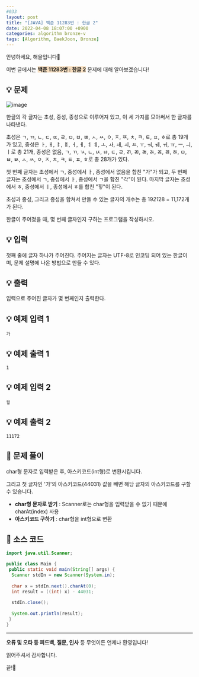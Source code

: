 ```yaml
---
#033
layout: post
title: "[JAVA] 백준 11283번 : 한글 2"
date: 2022-04-08 18:07:00 +0900
categories: algorithm bronze-v
tags: [Algorithm, BaekJoon, Bronze]
---
```


안녕하세요, 해을입니다🦖

이번 글에서는 <span style="background-color:#f7ddbe">**백준 11283번 : 한글 2**</span> 문제에 대해 알아보겠습니다!

## 💡 문제

![image](https://user-images.githubusercontent.com/39720852/163971230-27644c7b-7e9c-49d2-a33b-0721a74e8968.png)

한글의 각 글자는 초성, 중성, 종성으로 이루어져 있고, 이 세 가지를 모아써서 한 글자를 나타낸다.

초성은 ㄱ, ㄲ, ㄴ, ㄷ, ㄸ, ㄹ, ㅁ, ㅂ, ㅃ, ㅅ, ㅆ, ㅇ, ㅈ, ㅉ, ㅊ, ㅋ, ㅌ, ㅍ, ㅎ로 총 19개가 있고, 중성은 ㅏ, ㅐ, ㅑ, ㅒ, ㅓ, ㅔ, ㅕ ㅖ, ㅗ, ㅘ, ㅙ, ㅚ, ㅛ, ㅜ, ㅝ, ㅞ, ㅟ, ㅠ, ㅡ, ㅢ, ㅣ로 총 21개, 종성은 없음, ㄱ, ㄲ, ㄳ, ㄴ, ㄵ, ㄶ, ㄷ, ㄹ, ㄺ, ㄻ, ㄼ, ㄽ, ㄾ, ㄿ, ㅀ, ㅁ, ㅂ, ㅄ, ㅅ, ㅆ, ㅇ, ㅈ, ㅊ, ㅋ, ㅌ, ㅍ, ㅎ로 총 28개가 있다.

첫 번째 글자는 초성에서 ㄱ, 중성에서 ㅏ, 종성에서 없음을 합친 "가"가 되고, 두 번째 글자는 초성에서 ㄱ, 중성에서 ㅏ, 종성에서 ㄱ을 합친 "각"이 된다. 마지막 글자는 초성에서 ㅎ, 중성에서 ㅣ, 종성에서 ㅎ를 합친 "힣"이 된다.

초성과 중성, 그리고 종성을 합쳐서 만들 수 있는 글자의 개수는 총 19*21*28 = 11,172개가 된다.

한글이 주어졌을 때, 몇 번째 글자인지 구하는 프로그램을 작성하시오.

## 💡 입력

첫째 줄에 글자 하나가 주어진다. 주어지는 글자는 UTF-8로 인코딩 되어 있는 한글이며, 문제 설명에 나온 방법으로 만들 수 있다.

## 💡 출력

입력으로 주어진 글자가 몇 번째인지 출력한다.

## 💡 예제 입력 1

```
가
```

## 💡 예제 출력 1

```
1
```

## 💡 예제 입력 2

```
힣
```

## 💡 예제 출력 2

```
11172
```

## 🚩 문제 풀이

char형 문자로 입력받은 후, 아스키코드(int형)로 변환시킵니다.

그리고 첫 글자인 '가'의 아스키코드(44031) 값을 빼면 해당 글자의 아스키코드를 구할 수 있습니다.

* **char형 문자로 받기** : Scanner로는 char형을 입력받을 수 없기 때문에 charAt(index) 사용
* **아스키코드 구하기** : char형을 int형으로 변환

## 🚩 소스 코드

``` java
import java.util.Scanner;

public class Main {
 public static void main(String[] args) {  
  Scanner stdIn = new Scanner(System.in);
  
  char x = stdIn.next().charAt(0);
  int result = ((int) x) - 44031;
  
  stdIn.close();
  
  System.out.println(result);
 }
}
```

---

**오류 및 오타 등 피드백, 질문, 인사** 등 무엇이든 언제나 환영입니다!

읽어주셔서 감사합니다.

끝!🦕
